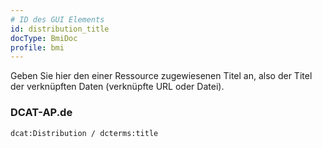 ```yaml
---
# ID des GUI Elements
id: distribution_title
docType: BmiDoc
profile: bmi
---
```


Geben Sie hier den einer Ressource zugewiesenen Titel an, also der Titel der verknüpften Daten (verknüpfte URL oder Datei).

### DCAT-AP.de
`dcat:Distribution / dcterms:title`
